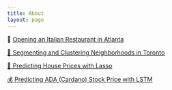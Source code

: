 ```yaml
---
title: About
layout: page
---
```

 :spaghetti: [ Opening an Italian Restaurant in Atlanta](https://nbviewer.jupyter.org/github/Claudia-Perez-Ruisanchez/Opening-an-Italian-Restaurant-in-Atlanta/blob/master/NewAtlanta.ipynb)

 [:city_sunset: Segmenting and Clustering Neighborhoods in Toronto](https://nbviewer.jupyter.org/github/Claudia-Perez-Ruisanchez/Toronto/blob/master/Toronto.ipynb)

 [:office: Predicting House Prices with Lasso](https://nbviewer.jupyter.org/github/Claudia-Perez-Ruisanchez/House_Prices_Lasso/blob/master/House_Prices.ipynb)

 [:moneybag: Predicting ADA (Cardano) Stock Price with LSTM](https://nbviewer.jupyter.org/github/Claudia-Perez-Ruisanchez/Cardano/blob/master/Cardano.ipynb)

